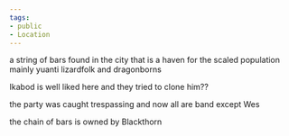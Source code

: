 ```yaml
---
tags:
- public
- Location
---
```


a string of bars  found in the city that is a haven for the scaled population
mainly yuanti lizardfolk and dragonborns

Ikabod is well liked here and they tried to clone him??

the party was caught trespassing and now all are band except Wes

the chain of bars is owned by Blackthorn

